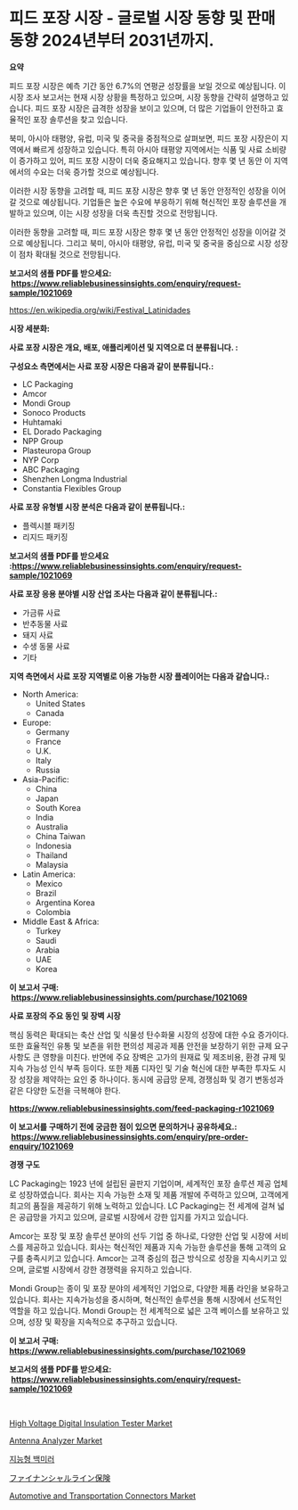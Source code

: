 <p><h1>피드 포장 시장 - 글로벌 시장 동향 및 판매 동향 2024년부터 2031년까지.</h1></p><p><strong>요약</strong></p>
<p><p>피드 포장 시장은 예측 기간 동안 6.7%의 연평균 성장률을 보일 것으로 예상됩니다. 이 시장 조사 보고서는 현재 시장 상황을 특정하고 있으며, 시장 동향을 간략히 설명하고 있습니다. 피드 포장 시장은 급격한 성장을 보이고 있으며, 더 많은 기업들이 안전하고 효율적인 포장 솔루션을 찾고 있습니다.</p><p>북미, 아시아 태평양, 유럽, 미국 및 중국을 중점적으로 살펴보면, 피드 포장 시장은이 지역에서 빠르게 성장하고 있습니다. 특히 아시아 태평양 지역에서는 식품 및 사료 소비량이 증가하고 있어, 피드 포장 시장이 더욱 중요해지고 있습니다. 향후 몇 년 동안 이 지역에서의 수요는 더욱 증가할 것으로 예상됩니다.</p><p>이러한 시장 동향을 고려할 때, 피드 포장 시장은 향후 몇 년 동안 안정적인 성장을 이어갈 것으로 예상됩니다. 기업들은 높은 수요에 부응하기 위해 혁신적인 포장 솔루션을 개발하고 있으며, 이는 시장 성장을 더욱 촉진할 것으로 전망됩니다.</p><p>이러한 동향을 고려할 때, 피드 포장 시장은 향후 몇 년 동안 안정적인 성장을 이어갈 것으로 예상됩니다. 그리고 북미, 아시아 태평양, 유럽, 미국 및 중국을 중심으로 시장 성장이 점차 확대될 것으로 전망됩니다.</p></p>
<p><strong>보고서의 샘플 PDF를 받으세요: &nbsp;<a href="https://www.reliablebusinessinsights.com/enquiry/request-sample/1021069">https://www.reliablebusinessinsights.com/enquiry/request-sample/1021069</a></strong></p>
<p><a href="https://en.wikipedia.org/wiki/Festival_Latinidades">https://en.wikipedia.org/wiki/Festival_Latinidades</a></p>
<p><strong>시장 세분화:</strong></p>
<p><strong> 사료 포장 시장은 개요, 배포, 애플리케이션 및 지역으로 더 분류됩니다. :</strong></p>
<p><strong>구성요소 측면에서는 사료 포장 시장은 다음과 같이 분류됩니다.:</strong></p>
<p><ul><li>LC Packaging</li><li>Amcor</li><li>Mondi Group</li><li>Sonoco Products</li><li>Huhtamaki</li><li>EL Dorado Packaging</li><li>NPP Group</li><li>Plasteuropa Group</li><li>NYP Corp</li><li>ABC Packaging</li><li>Shenzhen Longma Industrial</li><li>Constantia Flexibles Group</li></ul></p>
<p><strong> 사료 포장 유형별 시장 분석은 다음과 같이 분류됩니다.:</strong></p>
<p><ul><li>플렉시블 패키징</li><li>리지드 패키징</li></ul></p>
<p><strong>보고서의 샘플 PDF를 받으세요 :<a href="https://www.reliablebusinessinsights.com/enquiry/request-sample/1021069">https://www.reliablebusinessinsights.com/enquiry/request-sample/1021069</a></strong></p>
<p><strong> 사료 포장 응용 분야별 시장 산업 조사는 다음과 같이 분류됩니다.:</strong></p>
<p><ul><li>가금류 사료</li><li>반추동물 사료</li><li>돼지 사료</li><li>수생 동물 사료</li><li>기타</li></ul></p>
<p><strong>지역 측면에서 사료 포장 지역별로 이용 가능한 시장 플레이어는 다음과 같습니다.:</strong></p>
<p><ul>
    <li>
        North America:
        <ul>
            <li>United States</li>
            <li>Canada</li>
        </ul>
    </li>
    <li>
        Europe:
        <ul>
            <li>Germany</li>
            <li>France</li>
            <li>U.K.</li>
            <li>Italy</li>
            <li>Russia</li>
        </ul>
    </li>
    <li>
        Asia-Pacific:
        <ul>
            <li>China</li>
            <li>Japan</li>
            <li>South Korea</li>
            <li>India</li>
            <li>Australia</li>
            <li>China Taiwan</li>
            <li>Indonesia</li>
            <li>Thailand</li>
            <li>Malaysia</li>
        </ul>
    </li>
    <li>
        Latin America:
        <ul>
            <li>Mexico</li>
            <li>Brazil</li>
            <li>Argentina Korea</li>
            <li>Colombia</li>
        </ul>
    </li>
    <li>
        Middle East & Africa:
        <ul>
            <li>Turkey</li>
            <li>Saudi</li>
            <li>Arabia</li>
            <li>UAE</li>
            <li>Korea</li>
        </ul>
    </li>
    </ul></p>
<p><strong>이 보고서 구매: &nbsp;<a href="https://www.reliablebusinessinsights.com/purchase/1021069">https://www.reliablebusinessinsights.com/purchase/1021069</a></strong></p>
<p><strong>사료 포장의 주요 동인 및 장벽 시장</strong></p>
<p><p>핵심 동력은 확대되는 축산 산업 및 식물성 탄수화물 시장의 성장에 대한 수요 증가이다. 또한 효율적인 유통 및 보존을 위한 편의성 제공과 제품 안전을 보장하기 위한 규제 요구 사항도 큰 영향을 미친다. 반면에 주요 장벽은 고가의 원재료 및 제조비용, 환경 규제 및 지속 가능성 인식 부족 등이다. 또한 제품 디자인 및 기술 혁신에 대한 부족한 투자도 시장 성장을 제약하는 요인 중 하나이다. 동시에 공급망 문제, 경쟁심화 및 경기 변동성과 같은 다양한 도전을 극복해야 한다.</p></p>
<p><strong><a href="https://www.reliablebusinessinsights.com/feed-packaging-r1021069">https://www.reliablebusinessinsights.com/feed-packaging-r1021069</a></strong></p>
<p><strong>이 보고서를 구매하기 전에 궁금한 점이 있으면 문의하거나 공유하세요.: &nbsp;<a href="https://www.reliablebusinessinsights.com/enquiry/pre-order-enquiry/1021069">https://www.reliablebusinessinsights.com/enquiry/pre-order-enquiry/1021069</a></strong></p>
<p><strong>경쟁 구도</strong></p>
<p><p>LC Packaging는 1923 년에 설립된 골판지 기업이며, 세계적인 포장 솔루션 제공 업체로 성장하였습니다. 회사는 지속 가능한 소재 및 제품 개발에 주력하고 있으며, 고객에게 최고의 품질을 제공하기 위해 노력하고 있습니다. LC Packaging는 전 세계에 걸쳐 넓은 공급망을 가지고 있으며, 글로벌 시장에서 강한 입지를 가지고 있습니다.</p><p>Amcor는 포장 및 포장 솔루션 분야의 선두 기업 중 하나로, 다양한 산업 및 시장에 서비스를 제공하고 있습니다. 회사는 혁신적인 제품과 지속 가능한 솔루션을 통해 고객의 요구를 충족시키고 있습니다. Amcor는 고객 중심의 접근 방식으로 성장을 지속시키고 있으며, 글로벌 시장에서 강한 경쟁력을 유지하고 있습니다.</p><p>Mondi Group는 종이 및 포장 분야의 세계적인 기업으로, 다양한 제품 라인을 보유하고 있습니다. 회사는 지속가능성을 중시하며, 혁신적인 솔루션을 통해 시장에서 선도적인 역할을 하고 있습니다. Mondi Group는 전 세계적으로 넓은 고객 베이스를 보유하고 있으며, 성장 및 확장을 지속적으로 추구하고 있습니다.</p></p>
<p><strong>이 보고서 구매: &nbsp; <a href="https://www.reliablebusinessinsights.com/purchase/1021069">https://www.reliablebusinessinsights.com/purchase/1021069</a></strong></p>
<p><strong>보고서의 샘플 PDF를 받으세요: &nbsp;<a href="https://www.reliablebusinessinsights.com/enquiry/request-sample/1021069">https://www.reliablebusinessinsights.com/enquiry/request-sample/1021069</a></strong><strong></strong></p>
<p>&nbsp;</p>
<p><p><a href="https://medium.com/@sagorhossaincs33_80453/global-high-voltage-digital-insulation-tester-market-status-2024-2031-and-forecast-by-region-14ca7f57c1af">High Voltage Digital Insulation Tester Market</a></p><p><a href="https://www.linkedin.com/pulse/evaluating-global-antenna-analyzer-market-trends-growth-opportunities-psgke?trackingId=8sO6y94TWRnv3vpmy8EyXw%3D%3D">Antenna Analyzer Market</a></p><p><a href="https://github.com/shampaakter36/Market-Research-Report-List-1/blob/main/2329614185583.md">지능형 백미러</a></p><p><a href="https://github.com/TerrellConn/Market-Research-Report-List-2/blob/main/4069583182853.md">ファイナンシャルライン保険</a></p><p><a href="https://www.linkedin.com/pulse/automotive-transportation-connectors-market-trends-analysis-xcjle?trackingId=HxGRZZEeXKkSiCgXHxAOiQ%3D%3D">Automotive and Transportation Connectors Market</a></p></p>
